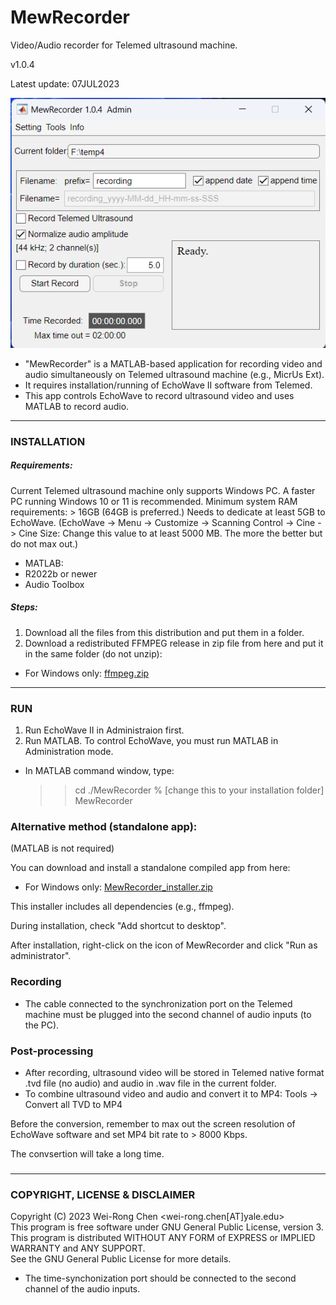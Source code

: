 # MewRecorder
Video/Audio recorder for Telemed ultrasound machine. 

v1.0.4

Latest update: 07JUL2023

<p align="center"><img src="./Screenshots/MWR_main-screen.png" width="550"></p>

- "MewRecorder" is a MATLAB-based application for recording video and audio simultaneously on Telemed ultrasound machine (e.g., MicrUs Ext).
- It requires installation/running of EchoWave II software from Telemed.
- This app controls EchoWave to record ultrasound video and uses MATLAB to record audio.
------------------------------------------
### INSTALLATION
##### Requirements:
Current Telemed ultrasound machine only supports Windows PC. 
A faster PC running Windows 10 or 11 is recommended. 
Minimum system RAM requirements: > 16GB (64GB is preferred.) 
Needs to dedicate at least 5GB to EchoWave. 
(EchoWave -> Menu -> Customize -> Scanning Control -> Cine -> Cine Size:  Change this value to at least 5000 MB. The more the better but do not max out.)

- MATLAB:
-   R2022b or newer
-   Audio Toolbox

##### Steps:
1. Download all the files from this distribution and put them in a folder. 
2. Download a redistributed FFMPEG release in zip file from here and put it in the same folder (do not unzip):
  - For Windows only: [ffmpeg.zip](https://yaleedu-my.sharepoint.com/:u:/g/personal/wei-rong_chen_yale_edu/Ec0_HMhojDFCvtdyo0AjN8wBfkx9LccKPOwctLRuKnLWGQ?e=bB5M37) 
------------------------------------------
### RUN
1. Run EchoWave II in Administraion first.
2. Run MATLAB. To control EchoWave, you must run MATLAB in Administration mode. 

- In MATLAB command window, type:
     >> cd ./MewRecorder  % [change this to your installation folder]  
     >> MewRecorder
     
### Alternative method (standalone app):
(MATLAB is not required)

You can download and install a standalone compiled app from here:

- For Windows only: [MewRecorder_installer.zip](https://yaleedu-my.sharepoint.com/:u:/g/personal/wei-rong_chen_yale_edu/EdBz8q17uFJOpks6ysuLr4IBz4YFsLuTm_21nVLe60RUnw?e=ZWGflK) 

This installer includes all dependencies (e.g., ffmpeg). 

During installation, check "Add shortcut to desktop". 

After installation, right-click on the icon of MewRecorder and click "Run as administrator". 
### Recording
- The cable connected to the synchronization port on the Telemed machine must be plugged into the second channel of audio inputs (to the PC).

### Post-processing
- After recording, ultrasound video will be stored in Telemed native format .tvd file (no audio) and audio in .wav file in the current folder. 
- To combine ultrasound video and audio and convert it to MP4: Tools -> Convert all TVD to MP4
  
Before the conversion, remember to max out the screen resolution of EchoWave software and set MP4 bit rate to > 8000 Kbps.

The convsertion will take a long time. 

###
--------------------------------
### COPYRIGHT, LICENSE & DISCLAIMER
Copyright (C) 2023 Wei-Rong Chen <wei-rong.chen[AT]yale.edu>  
This program is free software under GNU General Public License, version 3.  
This program is distributed WITHOUT ANY FORM of EXPRESS or IMPLIED WARRANTY and ANY SUPPORT.    
See the GNU General Public License for more details.  




   
- The time-synchonization port should be connected to the second channel of the audio inputs. 
